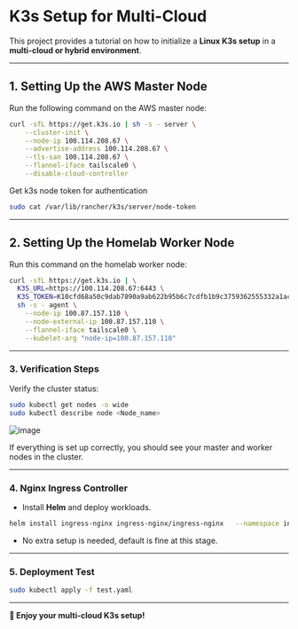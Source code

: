 # K3s Setup for Multi-Cloud

This project provides a tutorial on how to initialize a **Linux K3s setup** in a **multi-cloud or hybrid environment**.

---

## **1. Setting Up the AWS Master Node**
Run the following command on the AWS master node:

```bash
curl -sfL https://get.k3s.io | sh -s - server \
    --cluster-init \
    --node-ip 100.114.208.67 \
    --advertise-address 100.114.208.67 \
    --tls-san 100.114.208.67 \
    --flannel-iface tailscale0 \
    --disable-cloud-controller
```
Get k3s node token for authentication
```bash
sudo cat /var/lib/rancher/k3s/server/node-token
```
---

## **2. Setting Up the Homelab Worker Node**
Run this command on the homelab worker node:

```bash
curl -sfL https://get.k3s.io | \
  K3S_URL=https://100.114.208.67:6443 \
  K3S_TOKEN=K10cfd68a50c9dab7890a9ab622b95b6c7cdfb1b9c3759362555332a1ac96f87e97::server:098618ccd5a0d954584fbe17ec3ec99b \
  sh -s - agent \
    --node-ip 100.87.157.110 \
    --node-external-ip 100.87.157.110 \
    --flannel-iface tailscale0 \
    --kubelet-arg "node-ip=100.87.157.110"

```

---

### **3. Verification Steps**
Verify the cluster status:

```bash
sudo kubectl get nodes -o wide
sudo kubectl describe node <Node_name>
```
![image](https://github.com/user-attachments/assets/36bf5206-f34f-4190-be76-dba0febdc6ab)

If everything is set up correctly, you should see your master and worker nodes in the cluster.

---

### **4. Nginx Ingress Controller**
- Install **Helm** and deploy workloads.
```bash
helm install ingress-nginx ingress-nginx/ingress-nginx   --namespace ingress-nginx   --create-namespace   --set controller.service.type=ClusterIP   --set controller.service.externalIPs[0]=100.114.208.67   --set controller.ingressClassResource.default=true
```
- No extra setup is needed, default is fine at this stage.

---
### **5. Deployment Test**
```bash
sudo kubectl apply -f test.yaml
```
---

**🚀 Enjoy your multi-cloud K3s setup!**
